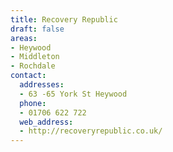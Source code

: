 ```yaml
---
title: Recovery Republic
draft: false
areas:
- Heywood
- Middleton
- Rochdale
contact:
  addresses:
  - 63 -65 York St Heywood
  phone:
  - 01706 622 722
  web_address:
  - http://recoveryrepublic.co.uk/
---
```


